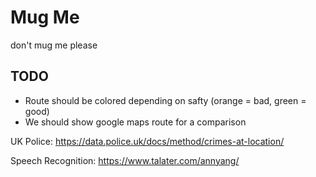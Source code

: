 # Mug Me

don't mug me please


## TODO

 * Route should be colored depending on safty (orange = bad, green = good)
 * We should show google maps route for a comparison
 
 
 UK Police:
 https://data.police.uk/docs/method/crimes-at-location/

Speech Recognition:
https://www.talater.com/annyang/
